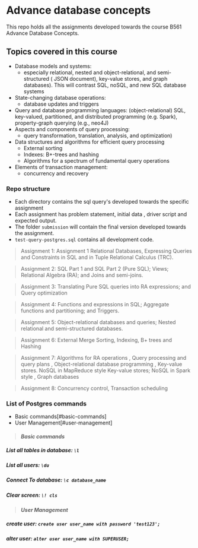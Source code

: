 # Advance database concepts

This repo holds all the assignments developed towards the course B561 Advance
Database Concepts.

## Topics covered in this course

- Database models and systems:
	- especially relational, nested and object-relational, and semi-structured (
	  JSON document), key-value stores, and graph databases). This will contrast
	  SQL, noSQL, and new SQL database systems
- State-changing database operations:
	- database updates and triggers
- Query and database programming languages:
  (object-relational) SQL, key-valued, partitioned, and distributed
  programming (e.g. Spark), property-graph querying (e.g., neo4J)
- Aspects and components of query processing:
	- query transformation, translation, analysis, and optimization)
- Data structures and algorithms for efficient query processing
	- External sorting
	- Indexes: B+-trees and hashing
	- Algorithms for a spectrum of fundamental query operations
- Elements of transaction management:
	- concurrency and recovery

### Repo structure

- Each directory contains the sql query's developed towards the specific
  assignment
- Each assignment has problem statement, initial data , driver script and
  expected output.
- The folder `submission` will contain the final version developed towards the
  assignment.
- `test-query-postgres.sql` contains all development code.

> Assignment 1: Assignment 1 Relational Databases, Expressing Queries and Constraints in SQL and in Tuple Relational Calculus (TRC).

> Assignment 2: SQL Part 1 and SQL Part 2 (Pure SQL); Views; Relational Algebra (RA); and Joins and semi-joins.

> Assignment 3: Translating Pure SQL queries into RA expressions; and  Query optimization

> Assignment 4: Functions and expressions in SQL; Aggregate functions and partitioning; and Triggers.

> Assignment 5: Object-relational databases and queries; Nested relational and semi-structured databases.

> Assignment 6: External Merge Sorting, Indexing, B+ trees and Hashing

> Assignment 7: Algorithms for RA operations , Query processing and query plans , Object-relational database programming , Key-value stores. NoSQL in MapReduce style  Key-value stores; NoSQL in Spark style , Graph databases

> Assignment 8: Concurrency control, Transaction scheduling

### List of Postgres commands

- Basic commands[#basic-commands]
- User Management[#user-management]

> #### **_Basic commands_**

##### List all tables in database: `\l`

##### List all users: `\du`

##### Connect To database: `\c database_name`

##### Clear screen: `\! cls`

> #### **_User Management_**

##### create user: `create user user_name with password 'test123';`

##### alter user: `alter user user_name with SUPERUSER;`